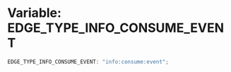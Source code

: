 # Variable: EDGE_TYPE_INFO_CONSUME_EVENT

```ts
EDGE_TYPE_INFO_CONSUME_EVENT: "info:consume:event";
```
